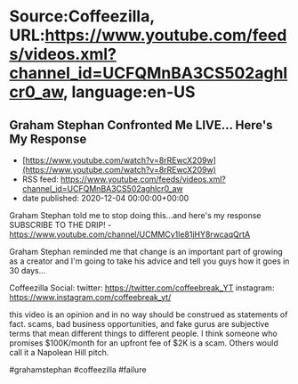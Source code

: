 # Source:Coffeezilla, URL:https://www.youtube.com/feeds/videos.xml?channel_id=UCFQMnBA3CS502aghlcr0_aw, language:en-US

## Graham Stephan Confronted Me LIVE... Here's My Response
 - [https://www.youtube.com/watch?v=8rREwcX209w](https://www.youtube.com/watch?v=8rREwcX209w)
 - RSS feed: https://www.youtube.com/feeds/videos.xml?channel_id=UCFQMnBA3CS502aghlcr0_aw
 - date published: 2020-12-04 00:00:00+00:00

Graham Stephan told me to stop doing this...and here's my response
SUBSCRIBE TO THE DRIP! - https://www.youtube.com/channel/UCMMCy1le81jHY8rwcaqQrtA

Graham Stephan reminded me that change is an important part of growing as a creator and I'm going to take his advice and tell you guys how it goes in 30 days...

Coffeezilla Social:
twitter: https://twitter.com/coffeebreak_YT
instagram: https://www.instagram.com/coffeebreak_yt/

this video is an opinion and in no way should be construed as statements of fact. scams, bad business opportunities, and fake gurus are subjective terms that mean different things to different people. I think someone who promises $100K/month for an upfront fee of $2K is a scam. Others would call it a Napolean Hill pitch.

#grahamstephan #coffeezilla #failure

